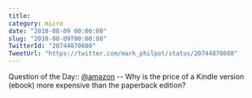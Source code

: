 ```yaml
---
title: 
category: micro
date: "2010-08-09 00:00:00"
slug: "2010-08-09T00:00:00"
TwitterId: "20744870608"
TweetUrl: "https://twitter.com/mark_philpot/status/20744870608"
---
```


Question of the Day:: [@amazon](https://twitter.com/amazon) -- Why is the price
of a Kindle version (ebook) more expensive than the paperback edition?
